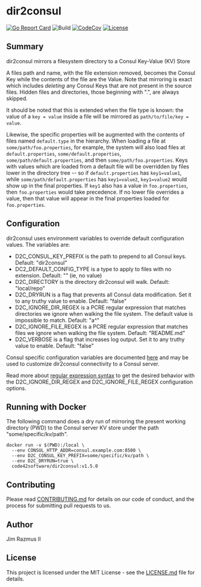 # dir2consul

[![Go Report Card](https://goreportcard.com/badge/github.com/code42/dir2consul)](https://goreportcard.com/report/github.com/code42/dir2consul)
![Build](https://github.com/code42/dir2consul/workflows/Go/badge.svg?branch=master)
[![CodeCov](https://codecov.io/gh/code42/dir2consul/branch/master/graph/badge.svg)](https://codecov.io/gh/code42/dir2consul)
[![License](http://img.shields.io/:license-mit-blue.svg?style=flat-square)](http://badges.mit-license.org)

## Summary

dir2consul mirrors a filesystem directory to a Consul Key-Value (KV) Store

A files path and name, with the file extension removed, becomes the Consul Key while the contents of the file are the Value. Note that mirroring is exact which includes *deleting* any Consul Keys that are not present in the source files. Hidden files and directories, those beginning with ".", are always skipped.

It should be noted that this is extended when the file type is known: the value of a `key = value` inside a file will be mirrored as `path/to/file/key = value`.

Likewise, the specific properties will be augmented with the contents of files named `default.type` in the hierarchy.  When loading a file at `some/path/foo.properties`, for example, the system will also load files at `default.properties`, `some/default.properties`, `some/path/default.properties`, and then `some/path/foo.properties`. Keys with values which are loaded from a default file will be overridden by files lower in the directory tree -- so if `default.properties` has `key1=value1`, while `some/path/default.properties` has `key1=value2`, `key1=value2` would show up in the final properties.  If `key1` also has a value in `foo.properties`, then `foo.properties` would take precedence.  If no lower file overrides a value, then that value will appear in the final properties loaded for `foo.properties`.

## Configuration

dir2consul uses environment variables to override default configuration values. The variables are:

* D2C_CONSUL_KEY_PREFIX is the path to prepend to all Consul keys. Default: "dir2consul"
* DC2_DEFAULT_CONFIG_TYPE is a type to apply to files with no extension. Default: "" (ie, no value)
* D2C_DIRECTORY is the directory dir2consul will walk. Default: "local/repo"
* D2C_DRYRUN is a flag that prevents all Consul data modification. Set it to any truthy value to enable. Default: "false"
* D2C_IGNORE_DIR_REGEX is a PCRE regular expression that matches directories we ignore when walking the file system. The default value is impossible to match. Default: "a^"
* D2C_IGNORE_FILE_REGEX is a PCRE regular expression that matches files we ignore when walking the file system. Default: "README.md"
* D2C_VERBOSE is a flag that increases log output. Set it to any truthy value to enable. Default: "false"

Consul specific configuration variables are documented [here](https://www.consul.io/docs/commands/index.html#environment-variables) and may be used to customize dir2consul connectivity to a Consul server.

Read more about [regular expression syntax](https://github.com/google/re2/wiki/Syntax) to get the desired behavior with the D2C_IGNORE_DIR_REGEX and D2C_IGNORE_FILE_REGEX configuration options.

## Running with Docker

The following command does a dry run of mirroring the present working directory (PWD) to the Consul server KV store under the path "some/specific/kv/path".

```
docker run -v $(PWD):/local \
  --env CONSUL_HTTP_ADDR=consul.example.com:8500 \
  --env D2C_CONSUL_KEY_PREFIX=some/specific/kv/path \
  --env D2C_DRYRUN=true \
  code42software/dir2consul:v1.5.0
```

## Contributing

Please read [CONTRIBUTING.md](CONTRIBUTING.md) for details on our code of conduct, and the process for submitting pull requests to us.

## Author

Jim Razmus II

## License

This project is licensed under the MIT License - see the [LICENSE.md](LICENSE.md) file for details.
